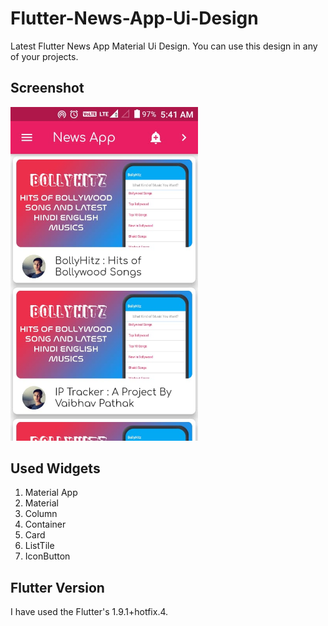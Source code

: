 # Flutter-News-App-Ui-Design
Latest Flutter News App Material Ui Design. You can use this design in any of your projects.

## Screenshot
<img src="https://github.com/vkpdeveloper/Flutter-News-App-Ui-Design/blob/master/Screenshot.jpeg?raw=true" alt="News App Screenshot" width="300"/>

## Used Widgets
1. Material App
2. Material
3. Column
4. Container
5. Card
6. ListTile
7. IconButton

## Flutter Version

I have used the Flutter's 1.9.1+hotfix.4.
